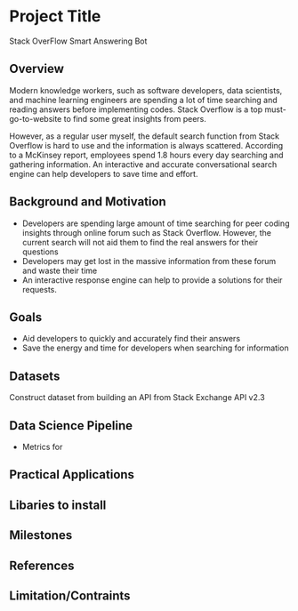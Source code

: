 # Project Title
Stack OverFlow Smart Answering Bot

## Overview
Modern knowledge workers, such as software developers, data scientists, and machine learning engineers are spending a lot of time searching and reading answers before implementing codes. Stack Overflow is a top must-go-to-website to find some great insights from peers. 

However, as a regular user myself, the default search function from Stack Overflow is hard to use and the information is always scattered. According to a McKinsey report, employees spend 1.8 hours every day searching and gathering information. An interactive and accurate conversational search engine can help developers to save time and effort.

## Background and Motivation
- Developers are spending large amount of time searching for peer coding insights through online forum such as Stack Overflow. However, the current search will not aid them to find the real answers for their questions
- Developers may get lost in the massive information from these forum and waste their time
- An interactive response engine can help to provide a solutions for their requests.
  
## Goals
- Aid developers to quickly and accurately find their answers
- Save the energy and time for developers when searching for information

## Datasets
Construct dataset from building an API from Stack Exchange API v2.3

## Data Science Pipeline
- Metrics for 

## Practical Applications

## Libaries to install

## Milestones

## References

## Limitation/Contraints
